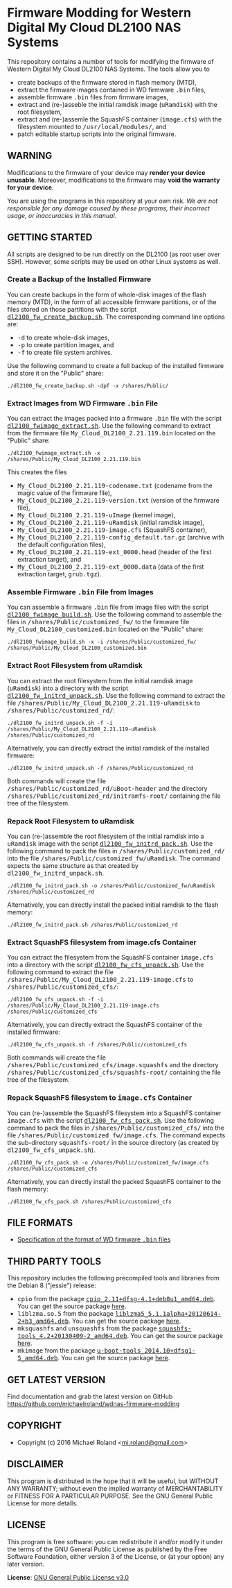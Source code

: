 # Firmware Modding for Western Digital My Cloud DL2100 NAS Systems

This repository contains a number of tools for modifying the firmware of Western
Digital My Cloud DL2100 NAS Systems. The tools allow you to

- create backups of the firmware stored in flash memory (MTD),
- extract the firmware images contained in WD firmware <samp>.bin</samp> files,
- assemble firmware <samp>.bin</samp> files from firmware images,
- extract and (re-)asseble the initial ramdisk image (<samp>uRamdisk</samp>) with
  the root filesystem,
- extract and (re-)assemle the SquashFS container (<samp>image.cfs</samp>) with
  the filesystem mounted to <samp>/usr/local/modules/</samp>, and
- patch editable startup scripts into the original firmware.


## WARNING

Modifications to the firmware of your device may **render your device unusable**.
Moreover, modifications to the firmware may **void the warranty for your device**.

You are using the programs in this repository at your own risk. *We are not
responsible for any damage caused by these programs, their incorrect usage, or
inaccuracies in this manual.*


## GETTING STARTED

All scripts are designed to be run directly on the DL2100 (as root user over SSH).
However, some scripts may be used on other Linux systems as well.


### Create a Backup of the Installed Firmware

You can create backups in the form of whole-disk images of the flash memory (MTD),
in the form of all accessible firmware partitions, or of the files stored on those
partitions with the script <samp>[dl2100_fw_create_backup.sh](tools/dl2100_fw_create_backup.sh)</samp>.
The corresponding command line options are:

- <tt>-d</tt> to create whole-disk images,
- <tt>-p</tt> to create partition images, and
- <tt>-f</tt> to create file system archives.

Use the following command to create a full backup of the installed firmware and
store it on the "Public" share:

    ./dl2100_fw_create_backup.sh -dpf -x /shares/Public/


### Extract Images from WD Firmware <samp>.bin</samp> File

You can extract the images packed into a firmware <samp>.bin</samp> file with the
script <samp>[dl2100_fwimage_extract.sh](tools/dl2100_fwimage_extract.sh)</samp>.
Use the following command to extract from the firmware file
<samp>My_Cloud_DL2100_2.21.119.bin</samp> located on the "Public" share:

    ./dl2100_fwimage_extract.sh -x /shares/Public/My_Cloud_DL2100_2.21.119.bin

This creates the files

- <samp>My_Cloud_DL2100_2.21.119-codename.txt</samp> (codename from the magic value
  of the firmware file),
- <samp>My_Cloud_DL2100_2.21.119-version.txt</samp> (version of the firmware file),
- <samp>My_Cloud_DL2100_2.21.119-uImage</samp> (kernel image),
- <samp>My_Cloud_DL2100_2.21.119-uRamdisk</samp> (initial ramdisk image),
- <samp>My_Cloud_DL2100_2.21.119-image.cfs</samp> (SquashFS container),
- <samp>My_Cloud_DL2100_2.21.119-config_default.tar.gz</samp> (archive with the
  default configuration files),
- <samp>My_Cloud_DL2100_2.21.119-ext_0000.head</samp> (header of the first
  extraction target), and
- <samp>My_Cloud_DL2100_2.21.119-ext_0000.data</samp> (data of the first extraction
  target, <samp>grub.tgz</samp>).


### Assemble Firmware <samp>.bin</samp> File from Images

You can assemble a firmware <samp>.bin</samp> file from image files with the
script <samp>[dl2100_fwimage_build.sh](tools/dl2100_fwimage_build.sh)</samp>.
Use the following command to assemble the files in <samp>/shares/Public/customized_fw/</samp>
to the firmware file <samp>My_Cloud_DL2100_customized.bin</samp> located on the
"Public" share:

    ./dl2100_fwimage_build.sh -x -i /shares/Public/customized_fw/ /shares/Public/My_Cloud_DL2100_customized.bin


### Extract Root Filesystem from uRamdisk

You can extract the root filesystem from the initial ramdisk image
(<samp>uRamdisk</samp>) into a directory with the script
<samp>[dl2100_fw_initrd_unpack.sh](tools/dl2100_fw_initrd_unpack.sh)</samp>.
Use the following command to extract the file <samp>/shares/Public/My_Cloud_DL2100_2.21.119-uRamdisk</samp>
to <samp>/shares/Public/customized_rd/</samp>:

    ./dl2100_fw_initrd_unpack.sh -f -i /shares/Public/My_Cloud_DL2100_2.21.119-uRamdisk /shares/Public/customized_rd

Alternatively, you can directly extract the initial ramdisk of the installed firmware:

    ./dl2100_fw_initrd_unpack.sh -f /shares/Public/customized_rd

Both commands will create the file <samp>/shares/Public/customized_rd/uBoot-header</samp>
and the directory <samp>/shares/Public/customized_rd/initramfs-root/</samp> containing the
file tree of the filesystem.


### Repack Root Filesystem to uRamdisk

You can (re-)assemble the root filesystem of the initial ramdisk into a
<samp>uRamdisk</samp> image with the script
<samp>[dl2100_fw_initrd_pack.sh](tools/dl2100_fw_initrd_pack.sh)</samp>.
Use the following command to pack the files in <samp>/shares/Public/customized_rd/</samp>
into the file <samp>/shares/Public/customized_fw/uRamdisk</samp>. The command expects
the same structure as that created by <samp>dl2100_fw_initrd_unpack.sh</samp>.

    ./dl2100_fw_initrd_pack.sh -o /shares/Public/customized_fw/uRamdisk /shares/Public/customized_rd

Alternatively, you can directly install the packed initial ramdisk to the flash memory:

    ./dl2100_fw_initrd_pack.sh /shares/Public/customized_rd


### Extract SquashFS filesystem from image.cfs Container

You can extract the filesystem from the SquashFS container <samp>image.cfs</samp>
into a directory with the script <samp>[dl2100_fw_cfs_unpack.sh](tools/dl2100_fw_cfs_unpack.sh)</samp>.
Use the following command to extract the file <samp>/shares/Public/My_Cloud_DL2100_2.21.119-image.cfs</samp>
to <samp>/shares/Public/customized_cfs/</samp>:

    ./dl2100_fw_cfs_unpack.sh -f -i /shares/Public/My_Cloud_DL2100_2.21.119-image.cfs /shares/Public/customized_cfs

Alternatively, you can directly extract the SquashFS container of the installed firmware:

    ./dl2100_fw_cfs_unpack.sh -f /shares/Public/customized_cfs

Both commands will create the file <samp>/shares/Public/customized_cfs/image.squashfs</samp>
and the directory <samp>/shares/Public/customized_cfs/squashfs-root/</samp> containing the
file tree of the filesystem.


### Repack SquashFS filesystem to <samp>image.cfs</samp> Container

You can (re-)assemble the SquashFS filesystem into a SquashFS container <samp>image.cfs</samp>
with the script <samp>[dl2100_fw_cfs_pack.sh](tools/dl2100_fw_cfs_pack.sh)</samp>.
Use the following command to pack the files in <samp>/shares/Public/customized_cfs/</samp>
into the file <samp>/shares/Public/customized_fw/image.cfs</samp>. The command expects
the sub-directory <samp>squashfs-root/</samp> in the source directory (as created by
<samp>dl2100_fw_cfs_unpack.sh</samp>).

    ./dl2100_fw_cfs_pack.sh -o /shares/Public/customized_fw/image.cfs /shares/Public/customized_cfs

Alternatively, you can directly install the packed SquashFS container to the flash memory:

    ./dl2100_fw_cfs_pack.sh /shares/Public/customized_cfs


## FILE FORMATS

- [Specification of the format of WD firmware <samp>.bin</samp> files](doc/fwimage_format_specification.md)


## THIRD PARTY TOOLS

This repository includes the following precompiled tools and libraries from the
Debian 8 ("jessie") release:

- <tt>cpio</tt> from the package [<samp>cpio_2.11+dfsg-4.1+deb8u1_amd64.deb</samp>](https://packages.debian.org/jessie/cpio).
  You can get the source package [here](https://packages.debian.org/source/jessie/cpio).
- <tt>liblzma.so.5</tt> from the package [<samp>liblzma5_5.1.1alpha+20120614-2+b3_amd64.deb</samp>](https://packages.debian.org/jessie/liblzma5).
  You can get the source package [here](https://packages.debian.org/source/jessie/xz-utils).
- <tt>mksquashfs</tt> and <tt>unsquashfs</tt> from the package [<samp>squashfs-tools_4.2+20130409-2_amd64.deb</samp>](https://packages.debian.org/jessie/squashfs-tools).
  You can get the source package [here](https://packages.debian.org/source/jessie/squashfs-tools).
- <tt>mkimage</tt> from the package [<samp>u-boot-tools_2014.10+dfsg1-5_amd64.deb</samp>](https://packages.debian.org/jessie/u-boot-tools).
  You can get the source package [here](https://packages.debian.org/source/jessie/u-boot).


## GET LATEST VERSION

Find documentation and grab the latest version on GitHub
<https://github.com/michaelroland/wdnas-firmware-modding>


## COPYRIGHT

- Copyright (c) 2016 Michael Roland <<mi.roland@gmail.com>>


## DISCLAIMER

This program is distributed in the hope that it will be useful,
but WITHOUT ANY WARRANTY; without even the implied warranty of
MERCHANTABILITY or FITNESS FOR A PARTICULAR PURPOSE.  See the
GNU General Public License for more details.


## LICENSE

This program is free software: you can redistribute it and/or modify
it under the terms of the GNU General Public License as published by
the Free Software Foundation, either version 3 of the License, or
(at your option) any later version.

**License**: [GNU General Public License v3.0](https://www.gnu.org/licenses/gpl-3.0.txt)
